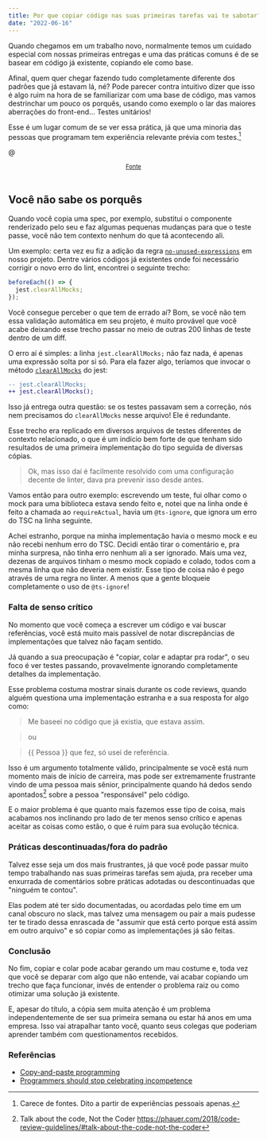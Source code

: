 ```yaml
---
title: Por que copiar código nas suas primeiras tarefas vai te sabotar?
date: "2022-06-16"
---
```


Quando chegamos em um trabalho novo, normalmente temos um cuidado especial com nossas primeiras entregas e uma das práticas comuns é de se basear em código já existente, copiando ele como base.

Afinal, quem quer chegar fazendo tudo completamente diferente dos padrões que já estavam lá, né?
Pode parecer contra intuitivo dizer que isso é algo ruim na hora de se familiarizar com uma base de código, mas vamos destrinchar um pouco os porquês, usando como exemplo o lar das maiores aberrações do front-end... Testes unitários!

Esse é um lugar comum de se ver essa prática, já que uma minoria das pessoas que programam tem experiência relevante prévia com testes.[^1]

@[](https://www.designer-daily.com/wp-content/uploads/2017/10/SZPjHwz.jpg)

<center><sub><a class="anchor" href="https://www.designer-daily.com/a-collection-of-fake-programming-covers-61303">Fonte</a></sub></center>
<br />

## Você não sabe os porquês

Quando você copia uma spec, por exemplo, substitui o componente renderizado pelo seu e faz algumas pequenas mudanças para que o teste passe, você não tem contexto nenhum do que tá acontecendo ali.

Um exemplo: certa vez eu fiz a adição da regra [`no-unused-expressions`](https://eslint.org/docs/rules/no-unused-expressions) em nosso projeto. Dentre vários códigos já existentes onde foi necessário corrigir o novo erro do lint, encontrei o seguinte trecho:

```js
beforeEach(() => {
  jest.clearAllMocks;
});
```

Você consegue perceber o que tem de errado aí? Bom, se você não tem essa validação automática em seu projeto, é muito provável que você acabe deixando esse trecho passar no meio de outras 200 linhas de teste dentro de um diff.

O erro aí é simples: a linha `jest.clearAllMocks;` não faz nada, é apenas uma expressão solta por si só. Para ela fazer algo, teríamos que invocar o método [`clearAllMocks`](https://jestjs.io/docs/jest-object#jestclearallmocks) do jest:

```diff
-- jest.clearAllMocks;
++ jest.clearAllMocks();
```

Isso já entrega outra questão: se os testes passavam sem a correção, nós nem precisamos do `clearAllMocks` nesse arquivo! Ele é redundante.

Esse trecho era replicado em diversos arquivos de testes diferentes de contexto relacionado, o que é um indício bem forte de que tenham sido resultados de uma primeira implementação do tipo seguida de diversas cópias.

> Ok, mas isso daí é facilmente resolvido com uma configuração decente de linter, dava pra prevenir isso desde antes.

Vamos então para outro exemplo: escrevendo um teste, fui olhar como o mock para uma biblioteca estava sendo feito e, notei que na linha onde é feito a chamada ao `requireActual`, havia um `@ts-ignore`, que ignora um erro do TSC na linha seguinte.

Achei estranho, porque na minha implementação havia o mesmo mock e eu não recebi nenhum erro do TSC. Decidi então tirar o comentário e, pra minha surpresa, não tinha erro nenhum ali a ser ignorado. Mais uma vez, dezenas de arquivos tinham o mesmo mock copiado e colado, todos com a mesma linha que não deveria nem existir. Esse tipo de coisa não é pego através de uma regra no linter. A menos que a gente bloqueie completamente o uso de `@ts-ignore`!

### Falta de senso crítico

No momento que você começa a escrever um código e vai buscar referências, você está muito mais passível de notar discrepâncias de implementações que talvez não façam sentido.

Já quando a sua preocupação é "copiar, colar e adaptar pra rodar", o seu foco é ver testes passando, provavelmente ignorando completamente detalhes da implementação.

Esse problema costuma mostrar sinais durante os code reviews, quando alguém questiona uma implementação estranha e a sua resposta for algo como:

> Me baseei no código que já existia, que estava assim.

> ou

> {{ Pessoa }} que fez, só usei de referência.

Isso é um argumento totalmente válido, principalmente se você está num momento mais de início de carreira, mas pode ser extremamente frustrante vindo de uma pessoa mais sênior, principalmente quando há dedos sendo apontados[^2] sobre a pessoa "responsável" pelo código.

E o maior problema é que quanto mais fazemos esse tipo de coisa, mais acabamos nos inclinando pro lado de ter menos senso crítico e apenas aceitar as coisas como estão, o que é ruim para sua evolução técnica.

### Práticas descontinuadas/fora do padrão

Talvez esse seja um dos mais frustrantes, já que você pode passar muito tempo trabalhando nas suas primeiras tarefas sem ajuda, pra receber uma enxurrada de comentários sobre práticas adotadas ou descontinuadas que "ninguém te contou".

Elas podem até ter sido documentadas, ou acordadas pelo time em um canal obscuro no slack, mas talvez uma mensagem ou pair a mais pudesse ter te tirado dessa enrascada de "assumir que está certo porque está assim em outro arquivo" e só copiar como as implementações já são feitas.

### Conclusão

No fim, copiar e colar pode acabar gerando um mau costume e, toda vez que você se deparar com algo que não entende, vai acabar copiando um trecho que faça funcionar, invés de entender o problema raiz ou como otimizar uma solução já existente.

E, apesar do título, a cópia sem muita atenção é um problema independentemente de ser sua primeira semana ou estar há anos em uma empresa.
Isso vai atrapalhar tanto você, quanto seus colegas que poderiam aprender também com questionamentos recebidos.

### Referências

- [Copy-and-paste programming](https://en.wikipedia.org/wiki/Copy-and-paste_programming)
- [Programmers should stop celebrating incompetence](https://world.hey.com/dhh/programmers-should-stop-celebrating-incompetence-de1a4725)

[^1]: Carece de fontes. Dito a partir de experiências pessoais apenas.
[^2]: Talk about the code, Not the Coder https://phauer.com/2018/code-review-guidelines/#talk-about-the-code-not-the-coder
